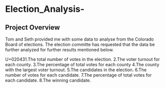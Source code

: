 # Election_Analysis-
## Project Overview

Tom and Seth provided me with some data to analyse from the Colorado Board of elections. The election committe has requested that the data be further analyzed for further results mentioned below.

U+020431.The total number of votes in the election.
2.The voter turnout for each county.
3.The percentage of total votes for each county
4.The county with the largest voter turnout.
5.The candidates in the election.
6.The number of votes for each candidate.
7.The percentage of total votes for each candidate.
8.The winning candidate.
